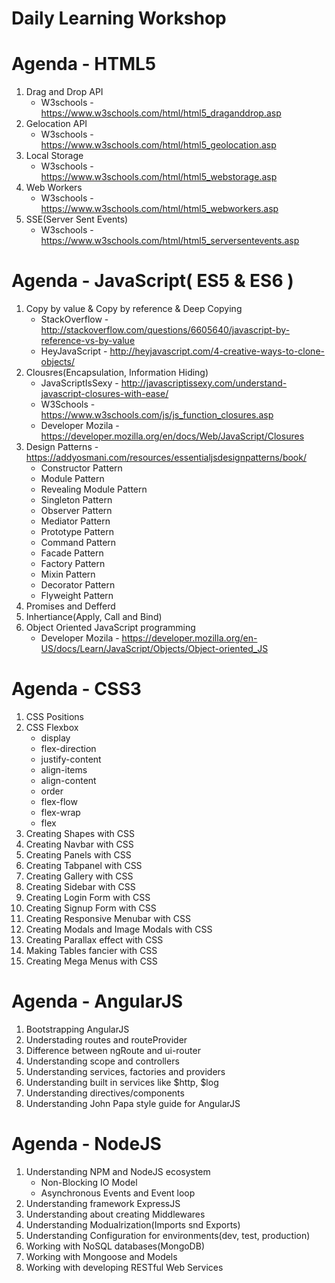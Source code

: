 # Daily Learning Workshop

# Agenda - HTML5
 1. Drag and Drop API
    * W3schools - https://www.w3schools.com/html/html5_draganddrop.asp
 2. Gelocation API
    * W3schools - https://www.w3schools.com/html/html5_geolocation.asp
 3. Local Storage
    * W3schools - https://www.w3schools.com/html/html5_webstorage.asp
 4. Web Workers
    * W3schools - https://www.w3schools.com/html/html5_webworkers.asp
 5. SSE(Server Sent Events)
    * W3schools - https://www.w3schools.com/html/html5_serversentevents.asp
 
# Agenda - JavaScript( ES5 & ES6 )

 1. Copy by value & Copy by reference & Deep Copying
    * StackOverflow - http://stackoverflow.com/questions/6605640/javascript-by-reference-vs-by-value
    * HeyJavaScript - http://heyjavascript.com/4-creative-ways-to-clone-objects/
 2. Clousres(Encapsulation, Information Hiding)
    * JavaScriptIsSexy - http://javascriptissexy.com/understand-javascript-closures-with-ease/
    * W3Schools        - https://www.w3schools.com/js/js_function_closures.asp
    * Developer Mozila - https://developer.mozilla.org/en/docs/Web/JavaScript/Closures
 3. Design Patterns - https://addyosmani.com/resources/essentialjsdesignpatterns/book/
    * Constructor Pattern
    * Module Pattern
    * Revealing Module Pattern
    * Singleton Pattern
    * Observer Pattern
    * Mediator Pattern
    * Prototype Pattern
    * Command Pattern
    * Facade Pattern
    * Factory Pattern
    * Mixin Pattern
    * Decorator Pattern
    * Flyweight Pattern
 4. Promises and Defferd
 5. Inhertiance(Apply, Call and Bind)
 6. Object Oriented JavaScript programming
    * Developer Mozila - https://developer.mozilla.org/en-US/docs/Learn/JavaScript/Objects/Object-oriented_JS

# Agenda - CSS3

 1. CSS Positions
 2. CSS Flexbox
    * display
    * flex-direction
    * justify-content
    * align-items
    * align-content
    * order
    * flex-flow
    * flex-wrap
    * flex   
3. Creating Shapes with CSS
4. Creating Navbar with CSS
5. Creating Panels with CSS
6. Creating Tabpanel with CSS
7. Creating Gallery with CSS
8. Creating Sidebar with CSS
9. Creating Login Form with CSS
10. Creating Signup Form with CSS
11. Creating Responsive Menubar with CSS
12. Creating Modals and Image Modals with CSS
13. Creating Parallax effect with CSS
14. Making Tables fancier with CSS
15. Creating Mega Menus with CSS

# Agenda - AngularJS
 1. Bootstrapping AngularJS
 2. Understading routes and routeProvider
 3. Difference between ngRoute and ui-router
 3. Understanding scope and controllers
 4. Understanding services, factories and providers
 5. Understanding built in services like $http, $log 
 6. Understanding directives/components 
 7. Understanding John Papa style guide for AngularJS
 
# Agenda - NodeJS
 
 1. Understanding NPM and NodeJS ecosystem
    * Non-Blocking IO Model
    * Asynchronous Events and Event loop
 2. Understanding framework ExpressJS
 3. Understanding about creating Middlewares
 4. Understanding Modualrization(Imports snd Exports)
 5. Understanding Configuration for environments(dev, test, production)
 6. Working with NoSQL databases(MongoDB)
 7. Working with Mongoose and Models
 8. Working with developing RESTful Web Services
